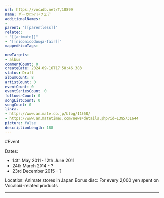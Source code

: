 ```yaml
---
url: https://vocadb.net/T/10899
name: ボーカロイドフェア
additionalNames: 
- 
parent: "[[parentless]]"
related:
- "[[animate]]"
- "[[niconicodouga-fair]]"
mappedNicoTags:

newTargets:
- album
commentCount: 0
createDate: 2024-09-16T17:58:46.383
status: Draft
albumCount: 8
artistCount: 0
eventCount: 0
eventSeriesCount: 0
followerCount: 0
songListCount: 0
songCount: 0
links: 
- https://www.animate.co.jp/blog/11368/
- https://www.animatetimes.com/news/details.php?id=1395731644
picture: false
descriptionLength: 188
---
```


#Event

Dates:
- 14th May 2011 - 12th June 2011
- 24th March 2014 - ?
- 23rd December 2015 - ?

Location: Animate stores in Japan
Bonus disc: For every 2,000 yen spent on Vocaloid-related products

---

